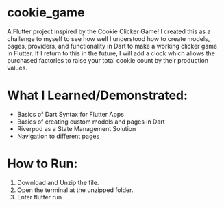 # cookie_game

A Flutter project inspired by the Cookie Clicker Game! I created this as a challenge to myself to see how well I understood how to create models, pages, providers, and functionality in Dart to make a working clicker game in Flutter. If I return to this in the future, I will add a clock which allows the purchased factories to raise your total cookie count by their production values.

# What I Learned/Demonstrated:
- Basics of Dart Syntax for Flutter Apps
- Basics of creating custom models and pages in Dart
- Riverpod as a State Management Solution
- Navigation to different pages

# How to Run:

1. Download and Unzip the file.
2. Open the terminal at the unzipped folder.
3. Enter flutter run
